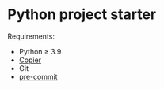 # Python project starter

Requirements:

- Python &ge; 3.9
- [Copier](https://github.com/copier-org/copier)
- Git
- [pre-commit](https://pre-commit.com/)

